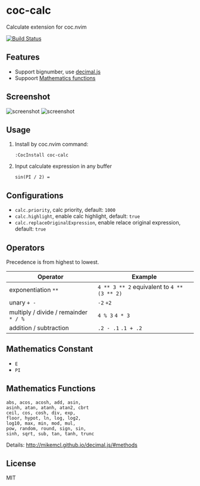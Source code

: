 # coc-calc

Calculate extension for coc.nvim

[![Build Status](https://travis-ci.com/weirongxu/coc-calc.svg?branch=master)](https://travis-ci.com/weirongxu/coc-calc)

## Features

* Support bignumber, use [decimal.js](https://github.com/MikeMcl/decimal.js)
* Suppoort [Mathematics functions](http://mikemcl.github.io/decimal.js/#methods)

## Screenshot

![screenshot](https://user-images.githubusercontent.com/1709861/60494409-55a59380-9ce1-11e9-9f7e-769588f8e756.png)
![screenshot](https://user-images.githubusercontent.com/1709861/60494462-740b8f00-9ce1-11e9-8d21-ca241bbc4d68.png)

## Usage

1. Install by coc.nvim command:
    ```
    :CocInstall coc-calc
    ```
2. Input calculate expression in any buffer
    ```
    sin(PI / 2) =
    ```

## Configurations

* `calc.priority`, calc priority, default: `1000`
* `calc.highlight`, enable calc highlight, default: `true`
* `calc.replaceOriginalExpression`, enable relace original expression, default: `true`

## Operators

Precedence is from highest to lowest.

| Operator                              | Example                                     |
|---------------------------------------|---------------------------------------------|
| exponentiation `**`                   | `4 ** 3 ** 2` equivalent to `4 ** (3 ** 2)` |
| unary `+ -`                           | `-2` `+2`                                   |
| multiply / divide / remainder `* / %` | `4 % 3` `4 * 3`                             |
| addition / subtraction                | `.2 - .1` `.1 + .2`                         |

## Mathematics Constant

* `E`
* `PI`

## Mathematics Functions

```
abs, acos, acosh, add, asin,
asinh, atan, atanh, atan2, cbrt
ceil, cos, cosh, div, exp,
floor, hypot, ln, log, log2,
log10, max, min, mod, mul,
pow, random, round, sign, sin,
sinh, sqrt, sub, tan, tanh, trunc
```

Details: http://mikemcl.github.io/decimal.js/#methods

## License

MIT
